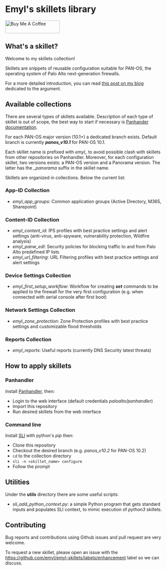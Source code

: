 # Emyl's skillets library

<a href="https://www.buymeacoffee.com/emyl79" target="_blank"><img src="https://cdn.buymeacoffee.com/buttons/default-orange.png" alt="Buy Me A Coffee" height="41" width="174"></a>

## What's a skillet?

Welcome to my skillets collection!

Skillets are snippets of reusable configuration suitable for PAN-OS, the operating system of Palo Alto next-generation firewalls.

For a more detailed introduction, you can read [this post on my blog](https://www.buymeacoffee.com/emyl79/the-power-skillets-part-1) dedicated to the argument.

## Available collections

There are several types of skillets available. Description of each type of skillet is out of scope, the best way to start if necessary is [Panhander documentation](https://panhandler.readthedocs.io/en/master/skillets.html).

For each PAN-OS major version (10.1+) a dedicated branch exists. Default branch is currently ***panos_v10.1*** for PAN-OS 10.1.

Each skillet name is prefixed with *emyl_* to avoid possible clash with skillets from other repositories on Panhandler. Moreover, for each configuration skillet, two versions exists: a PAN-OS version and a Panorama version. The latter has the *_panorama* suffix in the skillet name.

Skillets are organized in collections. Below the current list:

### App-ID Collection

* *emyl_app_groups*: Common application groups (Active Directory, M365, Sharepoint)

### Content-ID Collection

* *emyl_content_id*: IPS profiles with best practice settings and alert settings (anti-virus, anti-spyware, vulnerability protection, Wildfire analysis)
* *emyl_panw_edl*: Security policies for blocking traffic to and from Palo Alto predefined IP lists
* *emyl_url_filtering*: URL Filtering profiles with best practice settings and alert settings

### Device Settings Collection

* *emyl_first_setup_workflow*: Workflow for creating ***set*** commands to be applied to the firewall for the very first configuration (e.g. when connected with serial console after first boot)

### Network Settings Collection

* *emyl_zone_protection*: Zone Protection profiles with best practice settings and customizable flood thresholds

### Reports Collection

* *emyl_reports*: Useful reports (currently DNS Security latest threats)

## How to apply skillets

### Panhandler

Install [Panhandler](https://live.paloaltonetworks.com/t5/quickplay-solutions-tools/install-and-get-started-with-panhandler/ta-p/307916), then:

* Login to the web interface (default credentials *paloalto/panhandler*)
* Import this repository
* Run desired skillets from the web interface

### Command line

Install [SLI](https://github.com/PaloAltoNetworks/SLI) with python's *pip* then:
* Clone this repository
* Checkout the desired branch (e.g. *panos_v10.2* for PAN-OS 10.2)
* `cd` to the collection directory
* `sli -n <skillet_name> configure`
* Follow the prompt

## Utilities

Under the **utils** directory there are some useful scripts:

* *sli_add_python_context.py*: a simple Python program that gets standard inputs and populates SLI context, to mimic execution of *python3* skillets.

## Contributing

Bug reports and contributions using Github issues and pull request are very welcome.

To request a new skillet, please open an issue with the https://github.com/emyl/emyl-skillets/labels/enhancement label so we can discuss.
